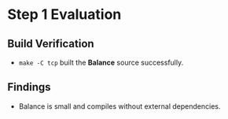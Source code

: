 # Step 1 Evaluation
## Build Verification

- `make -C tcp` built the **Balance** source successfully.


## Findings

- Balance is small and compiles without external dependencies.

